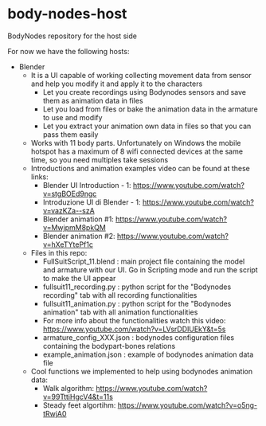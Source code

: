 # body-nodes-host
BodyNodes repository for the host side

For now we have the following hosts:
- Blender
  - It is a UI capable of working collecting movement data from sensor and help you modify it and apply it to the characters
    - Let you create recordings using Bodynodes sensors and save them as animation data in files
    - Let you load from files or bake the animation data in the armature to use and modify
    - Let you extract your animation own data in files so that you can pass them easily 
  - Works with 11 body parts. Unfortunately on Windows the mobile hotspot has a maximum of 8 wifi connected devices at the same time, so you need multiples take sessions 
  - Introductions and animation examples video can be found at these links:
    - Blender UI Introduction - 1: https://www.youtube.com/watch?v=stgBOEd9ngc
    - Introduzione UI di Blender - 1: https://www.youtube.com/watch?v=vazKZa--szA
    - Blender animation #1: https://www.youtube.com/watch?v=MwjpmM8pkQM
    - Blender animation #2: https://www.youtube.com/watch?v=hXeTYtePf1c
  - Files in this repo:
    - FullSuitScript_11.blend : main project file containing the model and armature with our UI. Go in Scripting mode and run the script to make the UI appear
    - fullsuit11_recording.py : python script for the "Bodynodes recording" tab with all recording functionalities
    - fullsuit11_animation.py : python script for the "Bodynodes animation" tab with all animation functionalities
    - For more info about the functionalities watch this video: https://www.youtube.com/watch?v=LVsrDDIUEkY&t=5s
    - armature_config_XXX.json : bodynodes configuration files containing the bodypart-bones relations
    - example_animation.json : example of bodynodes animation data file
  - Cool functions we implemented to help using bodynodes animation data:
    - Walk algorithm: https://www.youtube.com/watch?v=99TttiHgcV4&t=11s
    - Steady feet algortihm: https://www.youtube.com/watch?v=o5ng-tRwjA0
